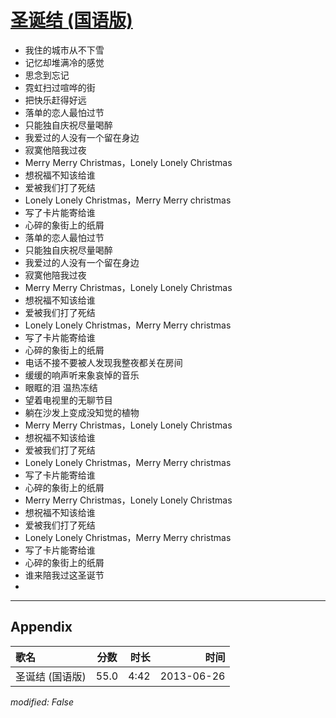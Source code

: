 # [圣诞结 (国语版)](https://music.163.com/song?id=26608833)

* 我住的城市从不下雪
* 记忆却堆满冷的感觉
* 思念到忘记
* 霓虹扫过喧哗的街
* 把快乐赶得好远
* 落单的恋人最怕过节
* 只能独自庆祝尽量喝醉
* 我爱过的人没有一个留在身边
* 寂寞他陪我过夜
* Merry Merry Christmas，Lonely Lonely Christmas
* 想祝福不知该给谁
* 爱被我们打了死结
* Lonely Lonely Christmas，Merry Merry christmas
* 写了卡片能寄给谁
* 心碎的象街上的纸屑
* 落单的恋人最怕过节
* 只能独自庆祝尽量喝醉
* 我爱过的人没有一个留在身边
* 寂寞他陪我过夜
* Merry Merry Christmas，Lonely Lonely Christmas
* 想祝福不知该给谁
* 爱被我们打了死结
* Lonely Lonely Christmas，Merry Merry christmas
* 写了卡片能寄给谁
* 心碎的象街上的纸屑
* 电话不接不要被人发现我整夜都关在房间
* 缓缓的响声听来象哀悼的音乐
* 眼眶的泪 温热冻结
* 望着电视里的无聊节目
* 躺在沙发上变成没知觉的植物
* Merry Merry Christmas，Lonely Lonely Christmas
* 想祝福不知该给谁
* 爱被我们打了死结
* Lonely Lonely Christmas，Merry Merry christmas
* 写了卡片能寄给谁
* 心碎的象街上的纸屑
* Merry Merry Christmas，Lonely Lonely Christmas
* 想祝福不知该给谁
* 爱被我们打了死结
* Lonely Lonely Christmas，Merry Merry christmas
* 写了卡片能寄给谁
* 心碎的象街上的纸屑
* 谁来陪我过这圣诞节
* 


---

## Appendix

|歌名|分数|时长|时间|
|:---|:---:|---:|---:|
|圣诞结 (国语版)|55.0|4:42|2013-06-26

*modified: False*